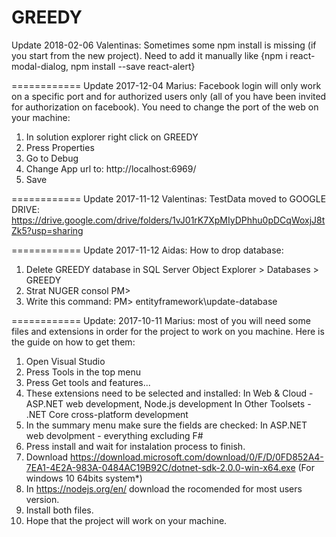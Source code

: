 # GREEDY
Update 2018-02-06
Valentinas: Sometimes some npm install is missing (if you start from the new project). Need to add it manually like {npm i react-modal-dialog, npm install --save react-alert}

============
Update 2017-12-04
Marius: Facebook login will only work on a specific port and for authorized users only (all of you have been invited for authorization on facebook). You need to change the port of the web on your machine:
1. In solution explorer right click on GREEDY
2. Press Properties
3. Go to Debug
4. Change App url to: http://localhost:6969/
5. Save

============
Update 2017-11-12
Valentinas: TestData moved to GOOGLE DRIVE:
https://drive.google.com/drive/folders/1vJ01rK7XpMIyDPhhu0pDCqWoxjJ8tZk5?usp=sharing

============
Update 2017-11-12
Aidas: How to drop database:
1. Delete GREEDY database in SQL Server Object Explorer > Databases > GREEDY
2. Strat NUGER consol PM>
3. Write this command: PM> entityframework\update-database

============
Update: 2017-10-11
Marius: most of you will need some files and extensions in order for the project to work on you machine. Here is the guide on how to get them:
1. Open Visual Studio
2. Press Tools in the top menu
3. Press Get tools and features...
4. These extensions need to be selected and installed:
    In Web & Cloud - ASP.NET web development, Node.js development
    In Other Toolsets - .NET Core cross-platform development
5. In the summary menu make sure the fields are checked:
    In ASP.NET web devolpment - everything excluding F#
6. Press install and wait for instalation process to finish.
7. Download https://download.microsoft.com/download/0/F/D/0FD852A4-7EA1-4E2A-983A-0484AC19B92C/dotnet-sdk-2.0.0-win-x64.exe
(For windows 10 64bits system*)
8. In https://nodejs.org/en/ download the rocomended for most users version.
9. Install both files.
10. Hope that the project will work on your machine.
